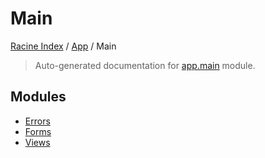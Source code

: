 # Main

[Racine Index](../../README.md#racine-index) /
[App](../index.md#app) /
Main

> Auto-generated documentation for [app.main](https://github.com/hgrf/racine/blob/master/app/main/__init__.py) module.

## Modules

- [Errors](./errors.md)
- [Forms](./forms.md)
- [Views](./views.md)
